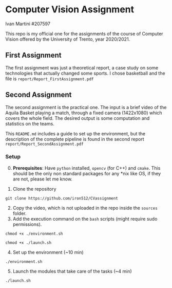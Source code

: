 # Computer Vision Assignment

Ivan Martini #207597

This repo is my official one for the assignments of the course of Computer Vision offered by the University of Trento, year 2020/2021.

## First Assignment

The first assignment was just a theoretical report, a case study on some technologies that actually changed some sports. I chose basketball and the file is `report/Report_FirstAssignment.pdf`

## Second Assignment

The second assignment is the practical one. The input is a brief video of the Aquila Basket playing a match, through a fixed camera (1422x1080) which covers the whole field. The desired output is some computation and statistics on the teams.

This `README.md` includes a guide to set up the environment, but the description of the complete pipeline is found in the second report `report/Report_SecondAssignment.pdf`

### Setup

0) **Prerequisites**: Have `python` installed, `opencv` (for C++) and `cmake`. This should be the only non standard packages for any \*nix like OS, if they are not, please let me know.

1) Clone the repository
```
git clone https://github.com/iron512/CVassignment
```
2) Copy the video, which is not uploaded in the repo inside the `sources` folder.
3) Add the execution command on the `bash` scripts (might require sudo permissions).
```
chmod +x ./environment.sh
```
```
chmod +x ./launch.sh
```
4) Set up the environment (~10 min)
```
./environment.sh
```
5) Launch the modules that take care of the tasks (~4 min)
```
./launch.sh
```